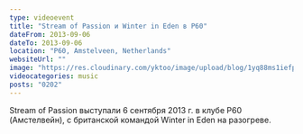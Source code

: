 ```yaml
---
type: videoevent
title: "Stream of Passion и Winter in Eden в P60"
dateFrom: 2013-09-06
dateTo: 2013-09-06
location: "P60, Amstelveen, Netherlands"
websiteUrl: ""
image: "https://res.cloudinary.com/yktoo/image/upload/blog/1yq88ms1iefp0445.jpg"
videocategories: music
posts: "0202"
---
```


Stream of Passion выступали 6 сентября 2013 г. в клубе P60 (Амстелвейн), с британской командой Winter in Eden на разогреве.
